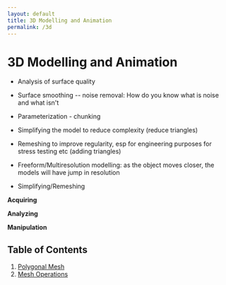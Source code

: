 ```yaml
---
layout: default
title: 3D Modelling and Animation
permalink: /3d
---
```


# 3D Modelling and Animation

- Analysis of surface quality

- Surface smoothing -- noise removal: How do you know what is noise and what isn't

- Parameterization - chunking

- Simplifying the model to reduce complexity (reduce triangles)

- Remeshing to improve regularity, esp for engineering purposes for stress testing etc (adding triangles)

- Freeform/Multiresolution modelling: as the object moves closer, the models will have jump in resolution

- Simplifying/Remeshing

**Acquiring**

**Analyzing**

**Manipulation**

## Table of Contents

1. [Polygonal Mesh](/notes-blog/3d/ch1b)
2. [Mesh Operations](/notes-blog/3d/ch2)
